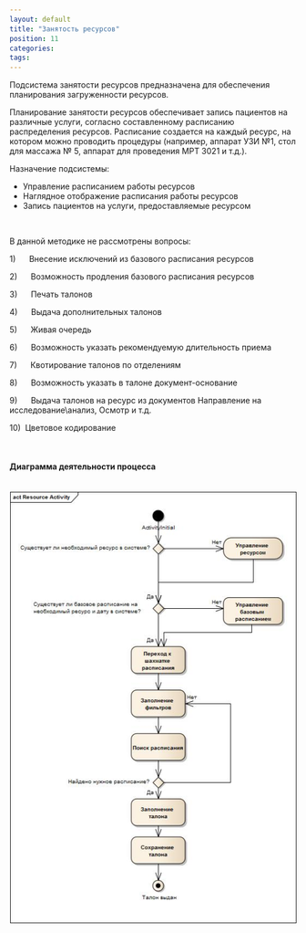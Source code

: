 ```yaml
---
layout: default
title: "Занятость ресурсов"
position: 11
categories: 
tags: 
---
```


Подсистема занятости ресурсов предназначена для обеспечения планирования загруженности ресурсов.

Планирование занятости ресурсов обеспечивает запись пациентов на различные услуги, согласно составленному расписанию распределения ресурсов. Расписание создается на каждый ресурс, на котором можно проводить процедуры (например, аппарат УЗИ №1, стол для массажа № 5, аппарат для проведения МРТ 3021 и т.д.).

Назначение подсистемы:

* Управление расписанием работы ресурсов
* Наглядное отображение расписания работы ресурсов
* Запись пациентов на услуги, предоставляемые ресурсом

 

В данной методике не рассмотрены вопросы:

1)      Внесение исключений из базового расписания ресурсов

2)      Возможность продления базового расписания ресурсов

3)      Печать талонов

4)      Выдача дополнительных талонов

5)      Живая очередь

6)      Возможность указать рекомендуемую длительность приема

7)      Квотирование талонов по отделениям

8)      Возможность указать в талоне документ-основание

9)      Выдача талонов на ресурс из документов Направление на исследование\анализ, Осмотр и т.д.

10)  Цветовое кодирование

 

#### Диаграмма деятельности процесса

 ![](Resource-Activity.jpg)

